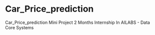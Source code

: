 # Car_Price_prediction
Car_Price_prediction Mini Project 2 Months Internship In AILABS - Data Core Systems
